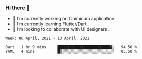 ### Hi there 👋

<!--
**devcat37/devcat37** is a ✨ _special_ ✨ repository because its `README.md` (this file) appears on your GitHub profile.-->


- 🔭 I’m currently working on Chimicum application.
- 🌱 I’m currently learning Flutter/Dart.
- 👯 I’m looking to collaborate with UI designers.
<!-- - 🤔 I’m looking for help with ... -->

<!--START_SECTION:waka-->
```text
Week: 06 April, 2021 - 13 April, 2021

Dart   1 hr 9 mins     ███████████████████████▓░   94.50 % 
YAML   4 mins          █▒░░░░░░░░░░░░░░░░░░░░░░░   05.50 % 
```
<!--END_SECTION:waka-->

